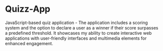 # Quizz-App
JavaScript-based quiz application - The application includes a scoring system and the option to declare a user as a winner if their score surpasses a predefined threshold. It showcases my ability to create interactive web applications with user-friendly interfaces and multimedia elements for enhanced engagement.
